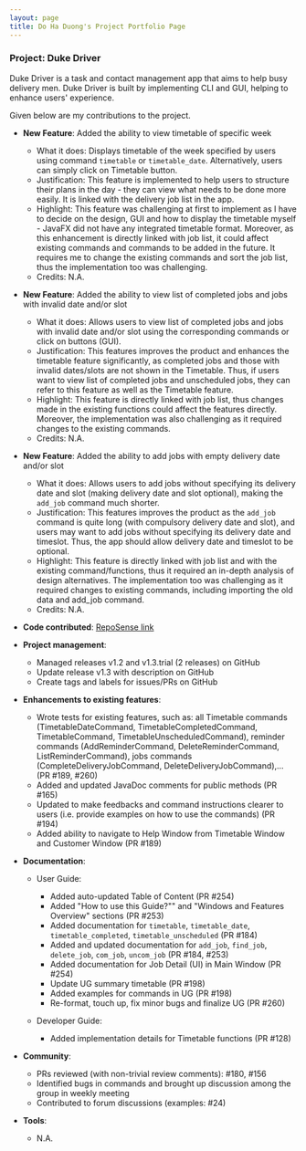 ```yaml
---
layout: page
title: Do Ha Duong's Project Portfolio Page
---
```


### Project: Duke Driver

Duke Driver is a task and contact management app that aims to help busy delivery men. Duke Driver is built by implementing CLI and GUI, helping to enhance users' experience.

Given below are my contributions to the project.

* **New Feature**: Added the ability to view timetable of specific week
  * What it does: Displays timetable of the week specified by users using command `timetable` or `timetable_date`. Alternatively, users can simply click on Timetable button.
  * Justification: This feature is implemented to help users to structure their plans in the day - they can view what needs to be done more easily. It is linked with the delivery job list in the app.
  * Highlight: This feature was challenging at first to implement as I have to decide on the design, GUI and how to display the timetable myself - JavaFX did not have any integrated timetable format. Moreover, as this enhancement is directly linked with job list, it could affect existing commands and commands to be added in the future. It requires me to change the existing commands and sort the job list, thus the implementation too was challenging.
  * Credits: N.A.

* **New Feature**: Added the ability to view list of completed jobs and jobs with invalid date and/or slot
  * What it does: Allows users to view list of completed jobs and jobs with invalid date and/or slot using the corresponding commands or click on buttons (GUI).
  * Justification: This features improves the product and enhances the timetable feature significantly, as completed jobs and those with invalid dates/slots are not shown in the Timetable. Thus, if users want to view list of completed jobs and unscheduled jobs, they can refer to this feature as well as the Timetable feature.
  * Highlight: This feature is directly linked with job list, thus changes made in the existing functions could affect the features directly. Moreover, the implementation was also challenging as it required changes to the existing commands. 
  * Credits: N.A.

* **New Feature**: Added the ability to add jobs with empty delivery date and/or slot
    * What it does: Allows users to add jobs without specifying its delivery date and slot (making delivery date and slot optional), making the `add_job` command much shorter.
    * Justification: This features improves the product as the `add_job` command is quite long (with compulsory delivery date and slot), and users may want to add jobs without specifying its delivery date and timeslot. Thus, the app should allow delivery date and timeslot to be optional.
    * Highlight: This feature is directly linked with job list and with the existing command/functions, thus it required an in-depth analysis of design alternatives. The implementation too was challenging as it required changes to existing commands, including importing the old data and add_job command.
    * Credits: N.A.



* **Code contributed**: [RepoSense link](https://nus-cs2103-ay2223s2.github.io/tp-dashboard/?search=dohaduong&breakdown=true)

* **Project management**:
    * Managed releases v1.2 and v1.3.trial (2 releases) on GitHub
    * Update release v1.3 with description on GitHub
    * Create tags and labels for issues/PRs on GitHub

* **Enhancements to existing features**:
    * Wrote tests for existing features, such as: all Timetable commands (TimetableDateCommand, TimetableCompletedCommand, TimetableCommand, TimetableUnscheduledCommand), reminder commands (AddReminderCommand, DeleteReminderCommand, ListReminderCommand), jobs commands (CompleteDeliveryJobCommand, DeleteDeliveryJobCommand),... (PR #189, #260)
    * Added and updated JavaDoc comments for public methods (PR #165)
    * Updated to make feedbacks and command instructions clearer to users (i.e. provide examples on how to use the commands) (PR #194)
    * Added ability to navigate to Help Window from Timetable Window and Customer Window (PR #189)

* **Documentation**:
    * User Guide:
        * Added auto-updated Table of Content (PR #254)
        * Added "How to use this Guide?"" and "Windows and Features Overview" sections (PR #253)
        * Added documentation for `timetable`, `timetable_date`, `timetable_completed`, `timetable_unscheduled` (PR #184)
        * Added and updated documentation for `add_job`, `find_job`, `delete_job`, `com_job`, `uncom_job` (PR #184, #253)
        * Added documentation for Job Detail (UI) in Main Window (PR #254)
        * Update UG summary timetable (PR #198)
        * Added examples for commands in UG (PR #198)
        * Re-format, touch up, fix minor bugs and finalize UG (PR #260)
      
    * Developer Guide:
        * Added implementation details for Timetable functions (PR #128)

* **Community**:
    * PRs reviewed (with non-trivial review comments): #180, #156 
    * Identified bugs in commands and brought up discussion among the group in weekly meeting
    * Contributed to forum discussions (examples: #24)

* **Tools**:
   * N.A.



